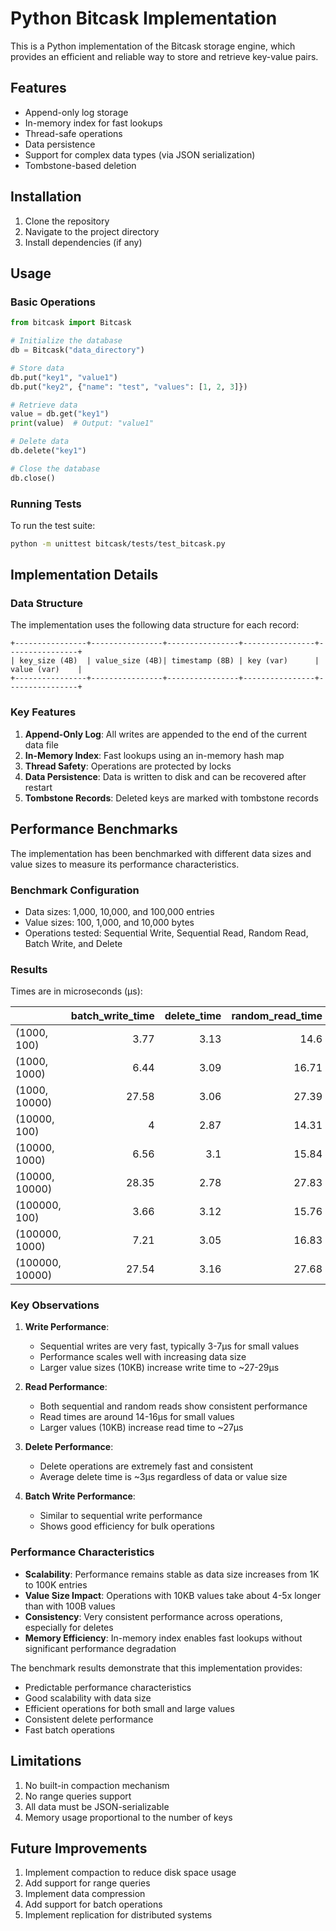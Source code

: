 # Python Bitcask Implementation

This is a Python implementation of the Bitcask storage engine, which provides an efficient and reliable way to store and retrieve key-value pairs.

## Features

- Append-only log storage
- In-memory index for fast lookups
- Thread-safe operations
- Data persistence
- Support for complex data types (via JSON serialization)
- Tombstone-based deletion

## Installation

1. Clone the repository
2. Navigate to the project directory
3. Install dependencies (if any)

## Usage

### Basic Operations

```python
from bitcask import Bitcask

# Initialize the database
db = Bitcask("data_directory")

# Store data
db.put("key1", "value1")
db.put("key2", {"name": "test", "values": [1, 2, 3]})

# Retrieve data
value = db.get("key1")
print(value)  # Output: "value1"

# Delete data
db.delete("key1")

# Close the database
db.close()
```

### Running Tests

To run the test suite:

```bash
python -m unittest bitcask/tests/test_bitcask.py
```

## Implementation Details

### Data Structure

The implementation uses the following data structure for each record:

```
+----------------+----------------+----------------+----------------+----------------+
| key_size (4B)  | value_size (4B)| timestamp (8B) | key (var)      | value (var)    |
+----------------+----------------+----------------+----------------+----------------+
```

### Key Features

1. **Append-Only Log**: All writes are appended to the end of the current data file
2. **In-Memory Index**: Fast lookups using an in-memory hash map
3. **Thread Safety**: Operations are protected by locks
4. **Data Persistence**: Data is written to disk and can be recovered after restart
5. **Tombstone Records**: Deleted keys are marked with tombstone records

## Performance Benchmarks

The implementation has been benchmarked with different data sizes and value sizes to measure its performance characteristics.

### Benchmark Configuration
- Data sizes: 1,000, 10,000, and 100,000 entries
- Value sizes: 100, 1,000, and 10,000 bytes
- Operations tested: Sequential Write, Sequential Read, Random Read, Batch Write, and Delete

### Results

Times are in microseconds (μs):

|                 |   batch_write_time |   delete_time |   random_read_time |   read_time |   write_time |
|:----------------|-------------------:|--------------:|-------------------:|------------:|-------------:|
| (1000, 100)     |               3.77 |          3.13 |              14.6  |       14.26 |         4.1  |
| (1000, 1000)    |               6.44 |          3.09 |              16.71 |       15.76 |         6.74 |
| (1000, 10000)   |              27.58 |          3.06 |              27.39 |       26.59 |        27.4  |
| (10000, 100)    |               4    |          2.87 |              14.31 |       14.32 |         3.98 |
| (10000, 1000)   |               6.56 |          3.1  |              15.84 |       15.78 |         6.62 |
| (10000, 10000)  |              28.35 |          2.78 |              27.83 |       26.65 |        27.47 |
| (100000, 100)   |               3.66 |          3.12 |              15.76 |       14.57 |         3.73 |
| (100000, 1000)  |               7.21 |          3.05 |              16.83 |       16.06 |         6.49 |
| (100000, 10000) |              27.54 |          3.16 |              27.68 |       26.93 |        29.41 |

### Key Observations

1. **Write Performance**: 
   - Sequential writes are very fast, typically 3-7μs for small values
   - Performance scales well with increasing data size
   - Larger value sizes (10KB) increase write time to ~27-29μs

2. **Read Performance**:
   - Both sequential and random reads show consistent performance
   - Read times are around 14-16μs for small values
   - Larger values (10KB) increase read time to ~27μs

3. **Delete Performance**:
   - Delete operations are extremely fast and consistent
   - Average delete time is ~3μs regardless of data or value size

4. **Batch Write Performance**:
   - Similar to sequential write performance
   - Shows good efficiency for bulk operations

### Performance Characteristics

- **Scalability**: Performance remains stable as data size increases from 1K to 100K entries
- **Value Size Impact**: Operations with 10KB values take about 4-5x longer than with 100B values
- **Consistency**: Very consistent performance across operations, especially for deletes
- **Memory Efficiency**: In-memory index enables fast lookups without significant performance degradation

The benchmark results demonstrate that this implementation provides:
- Predictable performance characteristics
- Good scalability with data size
- Efficient operations for both small and large values
- Consistent delete performance
- Fast batch operations

## Limitations

1. No built-in compaction mechanism
2. No range queries support
3. All data must be JSON-serializable
4. Memory usage proportional to the number of keys

## Future Improvements

1. Implement compaction to reduce disk space usage
2. Add support for range queries
3. Implement data compression
4. Add support for batch operations
5. Implement replication for distributed systems 